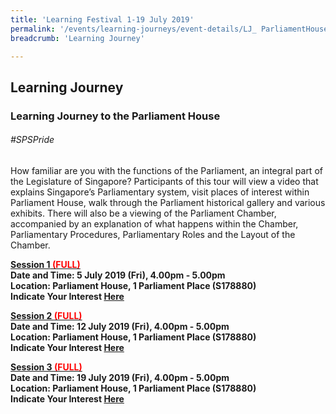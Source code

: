```yaml
---
title: 'Learning Festival 1-19 July 2019'
permalink: '/events/learning-journeys/event-details/LJ_ ParliamentHouse'
breadcrumb: 'Learning Journey'

---
```



## Learning Journey 
### Learning Journey to the Parliament House

###### _#SPSPride_ 

How familiar are you with the functions of the Parliament, an integral part of the Legislature of Singapore? Participants of this tour will view a video that explains Singapore’s Parliamentary system, visit places of interest within Parliament House, walk through the Parliament historical gallery and various exhibits. There will also be a viewing of the Parliament Chamber, accompanied by an explanation of what happens within the Chamber, Parliamentary Procedures, Parliamentary Roles and the Layout of the Chamber.

<b><u>Session 1<font color="red"> (FULL)</font></u><br>
**Date and Time: 5 July 2019 (Fri), 4.00pm - 5.00pm** <br>
**Location: Parliament House, 1 Parliament Place (S178880)** <br>
**Indicate Your Interest [Here](https://www.eventbrite.sg/e/learning-journey-to-the-parliament-house-tickets-63103350821)** 

<b><u>Session 2 <font color="red"> (FULL)</font></u><br>
**Date and Time: 12 July 2019 (Fri), 4.00pm - 5.00pm** <br>
**Location: Parliament House, 1 Parliament Place (S178880)** <br>
**Indicate Your Interest [Here](https://www.eventbrite.sg/e/learning-journey-to-the-parliament-house-2nd-run-tickets-63103619625)** 

<b><u>Session 3 <font color="red"> (FULL)</font></u><br>
**Date and Time: 19 July 2019 (Fri), 4.00pm - 5.00pm** <br>
**Location: Parliament House, 1 Parliament Place (S178880)** <br>
**Indicate Your Interest [Here](https://www.eventbrite.sg/e/learning-journey-to-the-parliament-house-3rd-run-tickets-63103778099)** 

